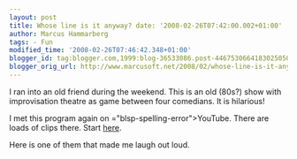 ```yaml
---
layout: post
title: Whose line is it anyway? date: '2008-02-26T07:42:00.002+01:00'
author: Marcus Hammarberg
tags: - Fun
modified_time: '2008-02-26T07:46:42.348+01:00'
blogger_id: tag:blogger.com,1999:blog-36533086.post-4467530664183025050
blogger_orig_url: http://www.marcusoft.net/2008/02/whose-line-is-it-anyway.html
---
```


I ran
into an old friend during the weekend. This is an old (80s?) show with
improvisation theatre as game between four comedians. It is <span
id="SPELLING_ERROR_0"
class="blsp-spelling-corrected">hilarious</span>!

I met this program again on <span>="blsp-spelling-error">YouTube</span>. There are loads of clips
there. Start
[here](http://www.youtube.com/results?search_query=whose+line&search_type=).

Here is one of them that made me laugh out loud.

